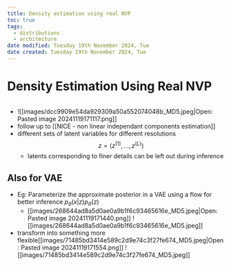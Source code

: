 ```yaml
---
title: Density estimation using real NVP
toc: true
tags:
  - distributions
  - architecture
date modified: Tuesday 19th November 2024, Tue
date created: Tuesday 19th November 2024, Tue
---
```


# Density Estimation Using Real NVP
```toc
```
- ![[images/dcc9909e54da929309a50a552074048b_MD5.jpeg|Open: Pasted image 20241119171117.png]]
- follow up to [[NICE - non linear independant components estimation]]
- different sets of latent variables for different resolutions $$z = (z^{(1)}, …, z^{(L)})$$
	- latents corresponding to finer details can be left out during inference

## Also for VAE
- Eg: Parameterize the approximate posterior in a VAE using a flow for better inference $p_\theta(x|z)p_\theta(z)$
	- [[images/268644ad8a5d0ae0a9b1f6c93465616e_MD5.jpeg|Open: Pasted image 20241119171440.png]]
![[images/268644ad8a5d0ae0a9b1f6c93465616e_MD5.jpeg]]
- transform into something more flexible[[images/71485bd3414e589c2d9e74c3f27fe674_MD5.jpeg|Open: Pasted image 20241119171554.png]]
![[images/71485bd3414e589c2d9e74c3f27fe674_MD5.jpeg]]

